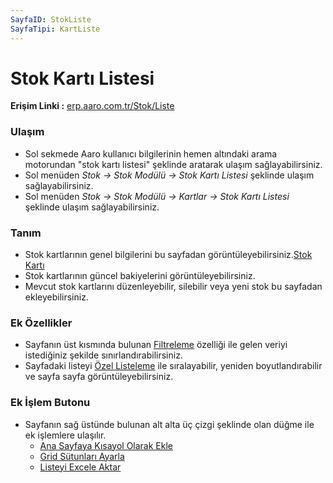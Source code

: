 ```yaml
---
SayfaID: StokListe
SayfaTipi: KartListe
---
```


# Stok Kartı Listesi

**Erişim Linki :** [erp.aaro.com.tr/Stok/Liste](erp.aaro.com.tr/Stok/Liste)

### Ulaşım

- Sol sekmede Aaro kullanıcı bilgilerinin hemen altındaki arama motorundan "stok kartı listesi" şeklinde aratarak ulaşım sağlayabilirsiniz.
- Sol menüden *Stok -> Stok Modülü -> Stok Kartı Listesi* şeklinde ulaşım sağlayabilirsiniz. 
- Sol menüden *Stok -> Stok Modülü -> Kartlar -> Stok Kartı Listesi* şeklinde ulaşım sağlayabilirsiniz. 

### Tanım 

- Stok kartlarının genel bilgilerini bu sayfadan görüntüleyebilirsiniz.[Stok Kartı](../Stok/StokKarti.md)
- Stok kartlarının güncel bakiyelerini görüntüleyebilirsiniz.
- Mevcut stok kartlarını düzenleyebilir, silebilir veya yeni stok bu sayfadan ekleyebilirsiniz.

### Ek Özellikler 

- Sayfanın üst kısmında bulunan [Filtreleme](../TemelOzellikler/SayfaKisitlari.md) özelliği ile gelen veriyi istediğiniz şekilde sınırlandırabilirsiniz.
- Sayfadaki listeyi [Özel Listeleme](../TemelOzellikler/ListeNesnesi.md) ile sıralayabilir, yeniden boyutlandırabilir ve sayfa sayfa görüntüleyebilirsiniz.

### Ek İşlem Butonu

- Sayfanın sağ üstünde bulunan alt alta üç çizgi şeklinde olan düğme ile ek işlemlere ulaşılır.
	- [Ana Sayfaya Kısayol Olarak Ekle](../TemelOzellikler/KisaYollaraEkleme.md)
	- [Grid Sütunları Ayarla](../TemelOzellikler/GridSutunAyarlari.md)
	- [Listeyi Excele Aktar](../TemelOzellikler/ListeyiExceleAktar.md)